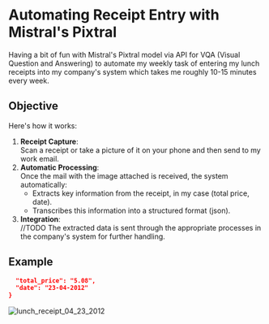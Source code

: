 # Automating Receipt Entry with Mistral's Pixtral

Having a bit of fun with Mistral's Pixtral model via API for VQA (Visual Question and Answering) to automate my weekly task of entering my lunch receipts into my company's system which takes me roughly 10-15 minutes every week.

## Objective

Here's how it works:

1. **Receipt Capture**:  
   Scan a receipt or take a picture of it on your phone and then send to my work email.
2. **Automatic Processing**:  
   Once the mail with the image attached is received, the system automatically:
   - Extracts key information from the receipt, in my case (total price, date).
   - Transcribes this information into a structured format (json).  
3. **Integration**:  
   //TODO The extracted data is sent through the appropriate processes in the company's system for further handling.


## Example 

```json {
  "total_price": "5.08",
  "date": "23-04-2012"
}
```

![lunch_receipt_04_23_2012](https://github.com/user-attachments/assets/6bf85e4d-8b66-4baa-801f-541085c78de1)
